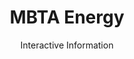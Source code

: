 ---
title: MBTA Energy
subtitle: Interactive Information
bkgimage: /images/mbta-energy/background.jpg
logo: /images/mbta-energy/logo.png
code: https://github.com/NotWoods/mbta-energy
link: https://notwoods.github.io/mbta-energy
color:
  r: 115
  g: 212
  b: 73
tech:
  - JavaScript
  - FileReader API
  - CSV Parsing
summary: >
  An app I created to visualize data generated by electricity monitoring devices, transforming it into graphs. Data views could be changed,
  and custom data could be uploaded by users. With this program, students
  were able to  identify odd electricity usage, such as a power spike from
  the refrigerator at 4am.
---